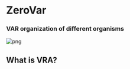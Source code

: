 # ZeroVar
### VAR organization of different organisms

![png](https://github.com/VarVoid/ModVar/assets/134024198/1656f03e-47e2-44c0-93c0-aa1dab0dfcde)

## What is VRA?

